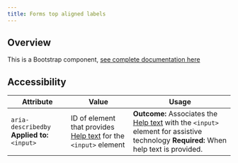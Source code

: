 ```yaml
---
title: Forms top aligned labels
---
```

## Overview

This is a Bootstrap component, [see complete documentation
here](http://v4-alpha.getbootstrap.com/components/forms/#form-groups)

## Accessibility

| Attribute | Value | Usage |
| -- | -- | -- |
| `aria-describedby` **Applied to:** `<input>` | ID of element that provides [Help text](http://v4-alpha.getbootstrap.com/components/forms/#help-text) for the `<input>` element |  **Outcome:** Associates the [Help text](http://v4-alpha.getbootstrap.com/components/forms/#help-text)  with the `<input>` element for assistive technology   **Required:** When help text is provided.  |
